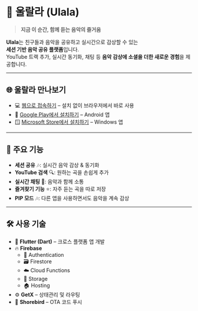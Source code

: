 # 🎵 울랄라 (Ulala)

> **지금 이 순간, 함께 듣는 음악의 즐거움**

**Ulala**는 친구들과 음악을 공유하고 실시간으로 감상할 수 있는  
**세션 기반 음악 공유 플랫폼**입니다.  
YouTube 트랙 추가, 실시간 동기화, 채팅 등 **음악 감상에 소셜을 더한 새로운 경험**을 제공합니다.

---

## 🌐 울랄라 만나보기

- 💻 [웹으로 접속하기](https://ulala-now2.web.app) – 설치 없이 브라우저에서 바로 사용
- 📲 [Google Play에서 설치하기](https://play.google.com/store/apps/details?id=com.jylee.ulala_now2) – Android 앱
- 🪟 [Microsoft Store에서 설치하기](https://apps.microsoft.com/detail/9NJT02F3GCWQ?hl=ko-kr&gl=US&ocid=pdpshare) – Windows 앱

---

## 🚀 주요 기능

- **세션 공유** 🎶: 실시간 음악 감상 & 동기화
- **YouTube 검색** 🔍: 원하는 곡을 손쉽게 추가
- **실시간 채팅** 💬: 음악과 함께 소통
- **즐겨찾기 기능** ⭐: 자주 듣는 곡을 따로 저장
- **PIP 모드** 🎶: 다른 앱을 사용하면서도 음악을 계속 감상

---

## 🛠️ 사용 기술

- 📱 **Flutter (Dart)** – 크로스 플랫폼 앱 개발
- 🔥 **Firebase**
  - 🔐 Authentication
  - 🗃️ Firestore
  - ☁️ Cloud Functions
  - 💾 Storage
  - 🏠 Hosting
- ⚙️ **GetX** – 상태관리 및 라우팅
- 🚀 **Shorebird** – OTA 코드 푸시
